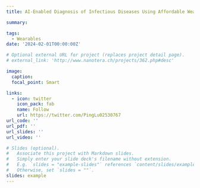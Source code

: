 ```yaml
---
title: AI-Enabled Diagnosis of Infectious Diseases Using Affordable Wearable ECG in Low- and Middle-Income Countries

summary:

tags:
  - Wearables
date: '2024-02-01T00:00:00Z'

# Optional external URL for project (replaces project detail page). 
# external_link: 'http://www.nanotera.ch/projects/362.php#desc'

image:
  caption: 
  focal_point: Smart

links:
  - icon: twitter
    icon_pack: fab
    name: Follow
    url: https://twitter.com/PingLu02530767
url_code: ''
url_pdf: ''
url_slides: ''
url_video: ''

# Slides (optional).
#   Associate this project with Markdown slides.
#   Simply enter your slide deck's filename without extension.
#   E.g. `slides = "example-slides"` references `content/slides/example-slides.md`.
#   Otherwise, set `slides = ""`.
slides: example
---
```


